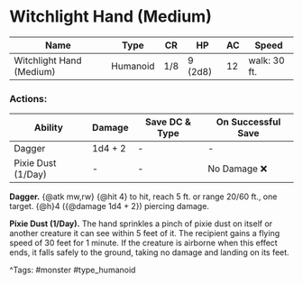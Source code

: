 # Witchlight Hand (Medium)

| Name | Type | CR | HP | AC | Speed |
|------|------|----|----|----|-------|
| Witchlight Hand (Medium) | Humanoid | 1/8 | 9 (2d8) | 12 | walk: 30 ft. |

### Actions:

| Ability | Damage | Save DC & Type | On Successful Save |
|---------|--------|----------------|--------------------|
| Dagger | 1d4 + 2 | - | - |
| Pixie Dust (1/Day) | - | - | No Damage ❌ |


**Dagger.** {@atk mw,rw} {@hit 4} to hit, reach 5 ft. or range 20/60 ft., one target. {@h}4 ({@damage 1d4 + 2}) piercing damage.

**Pixie Dust (1/Day).** The hand sprinkles a pinch of pixie dust on itself or another creature it can see within 5 feet of it. The recipient gains a flying speed of 30 feet for 1 minute. If the creature is airborne when this effect ends, it falls safely to the ground, taking no damage and landing on its feet.

^Tags: #monster #type_humanoid